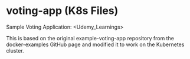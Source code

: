 # voting-app (K8s Files)
Sample Voting Application: <Udemy_Learnings>

This is based on the original example-voting-app repository from the docker-examples GitHub page and modified it to work on the Kubernetes cluster.

